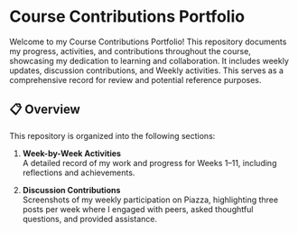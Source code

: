 # Course Contributions Portfolio

Welcome to my Course Contributions Portfolio! This repository documents my progress, activities, and contributions throughout the course, showcasing my dedication to learning and collaboration. It includes weekly updates, discussion contributions, and Weekly activities. This serves as a comprehensive record for review and potential reference purposes.

## 📋 **Overview**

This repository is organized into the following sections:

1. **Week-by-Week Activities**  
   A detailed record of my work and progress for Weeks 1–11, including reflections and achievements.

2. **Discussion Contributions**  
   Screenshots of my weekly participation on Piazza, highlighting three posts per week where I engaged with peers, asked thoughtful questions, and provided assistance.


